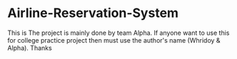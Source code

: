# Airline-Reservation-System
This is The project is mainly done by team Alpha. If anyone want to use this for college practice project then must use the author's
name (Whridoy & Alpha).
Thanks
